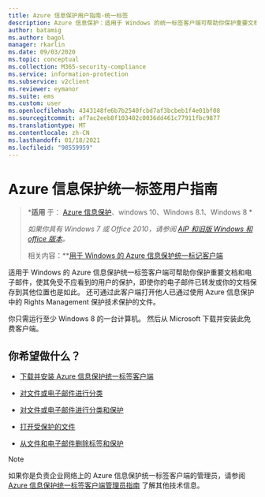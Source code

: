 ```yaml
---
title: Azure 信息保护用户指南-统一标签
description: Azure 信息保护：适用于 Windows 的统一标签客户端可帮助你保护重要文档和电子邮件，使其免受不能看到它们的用户的安全，即使你的电子邮件已转发或你的文档保存到其他位置。
author: batamig
ms.author: bagol
manager: rkarlin
ms.date: 09/03/2020
ms.topic: conceptual
ms.collection: M365-security-compliance
ms.service: information-protection
ms.subservice: v2client
ms.reviewer: eymanor
ms.suite: ems
ms.custom: user
ms.openlocfilehash: 4343148fe6b7b2540fcbd7af3bcbeb1f4e01bf08
ms.sourcegitcommit: af7ac2eeb8f103402c0036dd461c77911fbc9877
ms.translationtype: MT
ms.contentlocale: zh-CN
ms.lasthandoff: 01/18/2021
ms.locfileid: "98559959"
---
```

# <a name="azure-information-protection-unified-labeling-user-guide"></a>Azure 信息保护统一标签用户指南 

>***适用** 于： [Azure 信息保护](https://azure.microsoft.com/pricing/details/information-protection)、windows 10、Windows 8.1、Windows 8 *
>
>*如果你具有 Windows 7 或 Office 2010，请参阅 [AIP 和旧版 Windows 和 office 版本](../known-issues.md#aip-and-legacy-windows-and-office-versions)。*
>
>相关内容：**[用于 Windows 的 Azure 信息保护统一标记客户端](../faqs.md#whats-the-difference-between-the-azure-information-protection-classic-and-unified-labeling-clients)

适用于 Windows 的 Azure 信息保护统一标签客户端可帮助你保护重要文档和电子邮件，使其免受不应看到的用户的保护，即使你的电子邮件已转发或你的文档保存到其他位置也是如此。 还可通过此客户端打开他人已通过使用 Azure 信息保护中的 Rights Management 保护技术保护的文件。

你只需运行至少 Windows 8 的一台计算机。 然后从 Microsoft 下载并安装此免费客户端。


## <a name="what-do-you-want-to-do"></a>你希望做什么？

- [下载并安装 Azure 信息保护统一标签客户端](install-unifiedlabelingclient-app.md)

- [对文件或电子邮件进行分类](clientv2-classify.md)

- [对文件或电子邮件进行分类和保护](clientv2-classify-protect.md)

- [打开受保护的文件](clientv2-view-use-files.md)

- [从文件和电子邮件删除标签和保护](clientv2-remove-label-protection.md)


> [!NOTE]
> 如果你是负责企业网络上的 Azure 信息保护统一标签客户端的管理员，请参阅 [Azure 信息保护统一标签客户端管理员指南](clientv2-admin-guide.md) 了解其他技术信息。 

